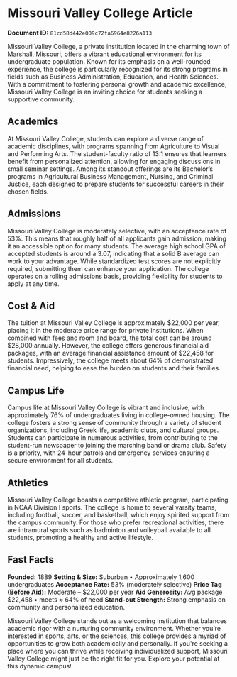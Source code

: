 # Missouri Valley College Article

**Document ID:** `81cd58d442e009c72fa6964e8226a113`

Missouri Valley College, a private institution located in the charming town of Marshall, Missouri, offers a vibrant educational environment for its undergraduate population. Known for its emphasis on a well-rounded experience, the college is particularly recognized for its strong programs in fields such as Business Administration, Education, and Health Sciences. With a commitment to fostering personal growth and academic excellence, Missouri Valley College is an inviting choice for students seeking a supportive community.

## Academics
At Missouri Valley College, students can explore a diverse range of academic disciplines, with programs spanning from Agriculture to Visual and Performing Arts. The student-faculty ratio of 13:1 ensures that learners benefit from personalized attention, allowing for engaging discussions in small seminar settings. Among its standout offerings are its Bachelor’s programs in Agricultural Business Management, Nursing, and Criminal Justice, each designed to prepare students for successful careers in their chosen fields.

## Admissions
Missouri Valley College is moderately selective, with an acceptance rate of 53%. This means that roughly half of all applicants gain admission, making it an accessible option for many students. The average high school GPA of accepted students is around a 3.07, indicating that a solid B average can work to your advantage. While standardized test scores are not explicitly required, submitting them can enhance your application. The college operates on a rolling admissions basis, providing flexibility for students to apply at any time.

## Cost & Aid
The tuition at Missouri Valley College is approximately $22,000 per year, placing it in the moderate price range for private institutions. When combined with fees and room and board, the total cost can be around $28,000 annually. However, the college offers generous financial aid packages, with an average financial assistance amount of $22,458 for students. Impressively, the college meets about 64% of demonstrated financial need, helping to ease the burden on students and their families.

## Campus Life
Campus life at Missouri Valley College is vibrant and inclusive, with approximately 76% of undergraduates living in college-owned housing. The college fosters a strong sense of community through a variety of student organizations, including Greek life, academic clubs, and cultural groups. Students can participate in numerous activities, from contributing to the student-run newspaper to joining the marching band or drama club. Safety is a priority, with 24-hour patrols and emergency services ensuring a secure environment for all students.

## Athletics
Missouri Valley College boasts a competitive athletic program, participating in NCAA Division I sports. The college is home to several varsity teams, including football, soccer, and basketball, which enjoy spirited support from the campus community. For those who prefer recreational activities, there are intramural sports such as badminton and volleyball available to all students, promoting a healthy and active lifestyle.

## Fast Facts
**Founded:** 1889
**Setting & Size:** Suburban • Approximately 1,600 undergraduates
**Acceptance Rate:** 53% (moderately selective)
**Price Tag (Before Aid):** Moderate – $22,000 per year
**Aid Generosity:** Avg package $22,458 • meets ≈ 64% of need
**Stand-out Strength:** Strong emphasis on community and personalized education.

Missouri Valley College stands out as a welcoming institution that balances academic rigor with a nurturing community environment. Whether you’re interested in sports, arts, or the sciences, this college provides a myriad of opportunities to grow both academically and personally. If you're seeking a place where you can thrive while receiving individualized support, Missouri Valley College might just be the right fit for you. Explore your potential at this dynamic campus!
